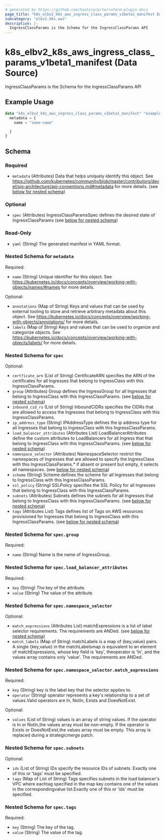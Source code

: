 ```yaml
---
# generated by https://github.com/hashicorp/terraform-plugin-docs
page_title: "k8s_elbv2_k8s_aws_ingress_class_params_v1beta1_manifest Data Source - terraform-provider-k8s"
subcategory: "elbv2.k8s.aws"
description: |-
  IngressClassParams is the Schema for the IngressClassParams API
---
```


# k8s_elbv2_k8s_aws_ingress_class_params_v1beta1_manifest (Data Source)

IngressClassParams is the Schema for the IngressClassParams API

## Example Usage

```terraform
data "k8s_elbv2_k8s_aws_ingress_class_params_v1beta1_manifest" "example" {
  metadata = {
    name = "some-name"

  }
}
```

<!-- schema generated by tfplugindocs -->
## Schema

### Required

- `metadata` (Attributes) Data that helps uniquely identify this object. See https://github.com/kubernetes/community/blob/master/contributors/devel/sig-architecture/api-conventions.md#metadata for more details. (see [below for nested schema](#nestedatt--metadata))

### Optional

- `spec` (Attributes) IngressClassParamsSpec defines the desired state of IngressClassParams (see [below for nested schema](#nestedatt--spec))

### Read-Only

- `yaml` (String) The generated manifest in YAML format.

<a id="nestedatt--metadata"></a>
### Nested Schema for `metadata`

Required:

- `name` (String) Unique identifier for this object. See https://kubernetes.io/docs/concepts/overview/working-with-objects/names/#names for more details.

Optional:

- `annotations` (Map of String) Keys and values that can be used by external tooling to store and retrieve arbitrary metadata about this object. See https://kubernetes.io/docs/concepts/overview/working-with-objects/annotations/ for more details.
- `labels` (Map of String) Keys and values that can be used to organize and categorize objects. See https://kubernetes.io/docs/concepts/overview/working-with-objects/labels/ for more details.


<a id="nestedatt--spec"></a>
### Nested Schema for `spec`

Optional:

- `certficate_arn` (List of String) CertificateARN specifies the ARN of the certificates for all Ingresses that belong to IngressClass with this IngressClassParams.
- `group` (Attributes) Group defines the IngressGroup for all Ingresses that belong to IngressClass with this IngressClassParams. (see [below for nested schema](#nestedatt--spec--group))
- `inbound_cid_rs` (List of String) InboundCIDRs specifies the CIDRs that are allowed to access the Ingresses that belong to IngressClass with this IngressClassParams.
- `ip_address_type` (String) IPAddressType defines the ip address type for all Ingresses that belong to IngressClass with this IngressClassParams.
- `load_balancer_attributes` (Attributes List) LoadBalancerAttributes define the custom attributes to LoadBalancers for all Ingress that that belong to IngressClass with this IngressClassParams. (see [below for nested schema](#nestedatt--spec--load_balancer_attributes))
- `namespace_selector` (Attributes) NamespaceSelector restrict the namespaces of Ingresses that are allowed to specify the IngressClass with this IngressClassParams.* if absent or present but empty, it selects all namespaces. (see [below for nested schema](#nestedatt--spec--namespace_selector))
- `scheme` (String) Scheme defines the scheme for all Ingresses that belong to IngressClass with this IngressClassParams.
- `ssl_policy` (String) SSLPolicy specifies the SSL Policy for all Ingresses that belong to IngressClass with this IngressClassParams.
- `subnets` (Attributes) Subnets defines the subnets for all Ingresses that belong to IngressClass with this IngressClassParams. (see [below for nested schema](#nestedatt--spec--subnets))
- `tags` (Attributes List) Tags defines list of Tags on AWS resources provisioned for Ingresses that belong to IngressClass with this IngressClassParams. (see [below for nested schema](#nestedatt--spec--tags))

<a id="nestedatt--spec--group"></a>
### Nested Schema for `spec.group`

Required:

- `name` (String) Name is the name of IngressGroup.


<a id="nestedatt--spec--load_balancer_attributes"></a>
### Nested Schema for `spec.load_balancer_attributes`

Required:

- `key` (String) The key of the attribute.
- `value` (String) The value of the attribute.


<a id="nestedatt--spec--namespace_selector"></a>
### Nested Schema for `spec.namespace_selector`

Optional:

- `match_expressions` (Attributes List) matchExpressions is a list of label selector requirements. The requirements are ANDed. (see [below for nested schema](#nestedatt--spec--namespace_selector--match_expressions))
- `match_labels` (Map of String) matchLabels is a map of {key,value} pairs. A single {key,value} in the matchLabelsmap is equivalent to an element of matchExpressions, whose key field is 'key', theoperator is 'In', and the values array contains only 'value'. The requirements are ANDed.

<a id="nestedatt--spec--namespace_selector--match_expressions"></a>
### Nested Schema for `spec.namespace_selector.match_expressions`

Required:

- `key` (String) key is the label key that the selector applies to.
- `operator` (String) operator represents a key's relationship to a set of values.Valid operators are In, NotIn, Exists and DoesNotExist.

Optional:

- `values` (List of String) values is an array of string values. If the operator is In or NotIn,the values array must be non-empty. If the operator is Exists or DoesNotExist,the values array must be empty. This array is replaced during a strategicmerge patch.



<a id="nestedatt--spec--subnets"></a>
### Nested Schema for `spec.subnets`

Optional:

- `ids` (List of String) IDs specify the resource IDs of subnets. Exactly one of this or 'tags' must be specified.
- `tags` (Map of List of String) Tags specifies subnets in the load balancer's VPC where eachtag specified in the map key contains one of the values in the correspondingvalue list.Exactly one of this or 'ids' must be specified.


<a id="nestedatt--spec--tags"></a>
### Nested Schema for `spec.tags`

Required:

- `key` (String) The key of the tag.
- `value` (String) The value of the tag.
